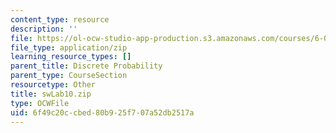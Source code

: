 ```yaml
---
content_type: resource
description: ''
file: https://ol-ocw-studio-app-production.s3.amazonaws.com/courses/6-01sc-introduction-to-electrical-engineering-and-computer-science-i-spring-2011/6f49c20ccbed80b925f707a52db2517a_swLab10.zip
file_type: application/zip
learning_resource_types: []
parent_title: Discrete Probability
parent_type: CourseSection
resourcetype: Other
title: swLab10.zip
type: OCWFile
uid: 6f49c20c-cbed-80b9-25f7-07a52db2517a
---
```

